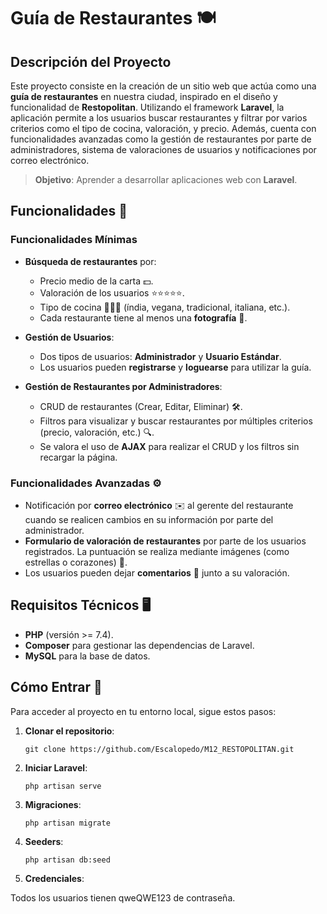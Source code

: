 # Guía de Restaurantes 🍽️

## Descripción del Proyecto

Este proyecto consiste en la creación de un sitio web que actúa como una **guía de restaurantes** en nuestra ciudad, inspirado en el diseño y funcionalidad de **Restopolitan**. Utilizando el framework **Laravel**, la aplicación permite a los usuarios buscar restaurantes y filtrar por varios criterios como el tipo de cocina, valoración, y precio. Además, cuenta con funcionalidades avanzadas como la gestión de restaurantes por parte de administradores, sistema de valoraciones de usuarios y notificaciones por correo electrónico. 

> **Objetivo**: Aprender a desarrollar aplicaciones web con **Laravel**.

## Funcionalidades 🚀

### Funcionalidades Mínimas

- **Búsqueda de restaurantes** por:
  - Precio medio de la carta 💵.
  - Valoración de los usuarios ⭐⭐⭐⭐⭐.
  - Tipo de cocina 🍕🍣🥗 (índia, vegana, tradicional, italiana, etc.).
  - Cada restaurante tiene al menos una **fotografía** 📸.
  
- **Gestión de Usuarios**:
  - Dos tipos de usuarios: **Administrador** y **Usuario Estándar**.
  - Los usuarios pueden **registrarse** y **loguearse** para utilizar la guía.

- **Gestión de Restaurantes por Administradores**:
  - CRUD de restaurantes (Crear, Editar, Eliminar) 🛠️.
  - Filtros para visualizar y buscar restaurantes por múltiples criterios (precio, valoración, etc.) 🔍.
  - Se valora el uso de **AJAX** para realizar el CRUD y los filtros sin recargar la página.

### Funcionalidades Avanzadas ⚙️

- Notificación por **correo electrónico** ✉️ al gerente del restaurante cuando se realicen cambios en su información por parte del administrador.
- **Formulario de valoración de restaurantes** por parte de los usuarios registrados. La puntuación se realiza mediante imágenes (como estrellas o corazones) 💖.
- Los usuarios pueden dejar **comentarios** 📝 junto a su valoración.

## Requisitos Técnicos 🖥️

- **PHP** (versión >= 7.4).
- **Composer** para gestionar las dependencias de Laravel.
- **MySQL** para la base de datos.
  
## Cómo Entrar 🚪

Para acceder al proyecto en tu entorno local, sigue estos pasos:

1. **Clonar el repositorio**:

   ```git clone https://github.com/Escalopedo/M12_RESTOPOLITAN.git```

2. **Iniciar Laravel**:

   ```php artisan serve```

3. **Migraciones**:

   ```php artisan migrate```

4. **Seeders**:

   ```php artisan db:seed```

5. **Credenciales**:

Todos los usuarios tienen qweQWE123 de contraseña.
